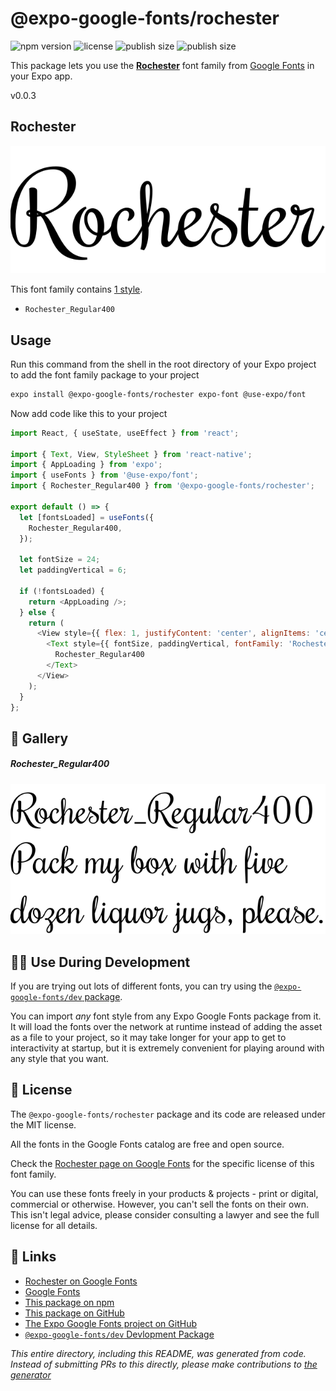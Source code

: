 # @expo-google-fonts/rochester

![npm version](https://flat.badgen.net/npm/v/@expo-google-fonts/rochester)
![license](https://flat.badgen.net/github/license/expo/google-fonts)
![publish size](https://flat.badgen.net/packagephobia/install/@expo-google-fonts/rochester)
![publish size](https://flat.badgen.net/packagephobia/publish/@expo-google-fonts/rochester)

This package lets you use the [**Rochester**](https://fonts.google.com/specimen/Rochester) font family from [Google Fonts](https://fonts.google.com/) in your Expo app.

v0.0.3

## Rochester

![Rochester](./font-family.png)

This font family contains [1 style](#-gallery).

- `Rochester_Regular400`

## Usage

Run this command from the shell in the root directory of your Expo project to add the font family package to your project
```sh
expo install @expo-google-fonts/rochester expo-font @use-expo/font
```

Now add code like this to your project
```js
import React, { useState, useEffect } from 'react';

import { Text, View, StyleSheet } from 'react-native';
import { AppLoading } from 'expo';
import { useFonts } from '@use-expo/font';
import { Rochester_Regular400 } from '@expo-google-fonts/rochester';

export default () => {
  let [fontsLoaded] = useFonts({
    Rochester_Regular400,
  });

  let fontSize = 24;
  let paddingVertical = 6;

  if (!fontsLoaded) {
    return <AppLoading />;
  } else {
    return (
      <View style={{ flex: 1, justifyContent: 'center', alignItems: 'center' }}>
        <Text style={{ fontSize, paddingVertical, fontFamily: 'Rochester_Regular400' }}>
          Rochester_Regular400
        </Text>
      </View>
    );
  }
};

```

## 🔡 Gallery

##### Rochester_Regular400
![Rochester_Regular400](./3497dd76e37f779c2ea2d2d0ae96b0cbf2170cec9ad27c806d0b3b31c859ee13.ttf.png)


## 👩‍💻 Use During Development

If you are trying out lots of different fonts, you can try using the [`@expo-google-fonts/dev` package](https://github.com/expo/google-fonts/tree/master/font-packages/dev#readme).

You can import *any* font style from any Expo Google Fonts package from it. It will load the fonts
over the network at runtime instead of adding the asset as a file to your project, so it may take longer
for your app to get to interactivity at startup, but it is extremely convenient
for playing around with any style that you want.

## 📖 License

The `@expo-google-fonts/rochester` package and its code are released under the MIT license.

All the fonts in the Google Fonts catalog are free and open source.

Check the [Rochester page on Google Fonts](https://fonts.google.com/specimen/Rochester) for the specific license of this font family.

You can use these fonts freely in your products & projects - print or digital, commercial or otherwise. However, you can't sell the fonts on their own. This isn't legal advice, please consider consulting a lawyer and see the full license for all details.

## 🔗 Links

- [Rochester on Google Fonts](https://fonts.google.com/specimen/Rochester)
- [Google Fonts](https://fonts.google.com/)
- [This package on npm](https://www.npmjs.com/package/@expo-google-fonts/rochester)
- [This package on GitHub](https://github.com/expo/google-fonts/tree/master/font-packages/rochester)
- [The Expo Google Fonts project on GitHub](https://github.com/expo/google-fonts)
- [`@expo-google-fonts/dev` Devlopment Package](https://github.com/expo/google-fonts/tree/master/font-packages/dev)


*This entire directory, including this README, was generated from code. Instead of submitting PRs to this directly, please make contributions to [the generator](https://github.com/expo/google-fonts/tree/master/packages/generator)*

